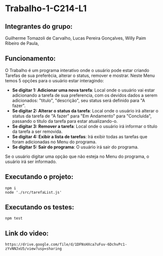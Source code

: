# Trabalho-1-C214-L1

## Integrantes do grupo:
   Guilherme Tomazoli de Carvalho,
   Lucas Pereira Gonçalves,
   Willy Paim Ribeiro de Paula,

## Funcionamento:
O Trabalho é um programa interativo onde o usuário pode estar criando Tarefas de sua preferêcia, alterar o status, remover e mostrar.
Neste Menu temos 5 opções para o usuário estar interagindo:

- **Se digitar 1: Adicionar uma nova tarefa**: Local onde o usuário vai estar adicionando a tarefa de sua preferencia, com os devidos dados a serem adicionados: "titulo", "descrição", seu status será definido para "A fazer". 
- **Se digitar 2: Alterar o status da tarefa**: Local onde o usuário irá alterar o status da tarefa de "A fazer" para "Em Andamento" para "Concluída", passando o titulo da tarefa para estar atualizando-o.
- **Se digitar 3: Remover a tarefa**: Local onde o usuário irá informar o titulo da tarefa a ser removida.
- **Se digitar 4: Exibir a lista de tarefas**: Irá exibir todas as tarefas que foram adicionadas no Menu do programa.
- **Se digitar 5: Sair do programa**: O usuário irá sair do programa.

Se o usuário digitar uma opção que não esteja no Menu do programa, o usuário irá ser informado.

## Executando o projeto:

    npm i 
    node './src/tarefaList.js'

## Executando os testes:

    npm test

## Link do video:
    https://drive.google.com/file/d/1DFNsHXca7uFuv-6DchvPc1-zYvNNJxU5/view?usp=sharing

